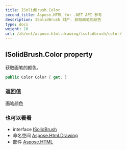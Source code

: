 ```yaml
---
title: ISolidBrush.Color
second_title: Aspose.HTML for .NET API 参考
description: ISolidBrush 财产. 获取画笔的颜色
type: docs
weight: 10
url: /zh/net/aspose.html.drawing/isolidbrush/color/
---
```

## ISolidBrush.Color property

获取画笔的颜色。

```csharp
public Color Color { get; }
```

### 返回值

画笔颜色

### 也可以看看

* interface [ISolidBrush](../)
* 命名空间 [Aspose.Html.Drawing](../../isolidbrush/)
* 部件 [Aspose.HTML](../../../)


